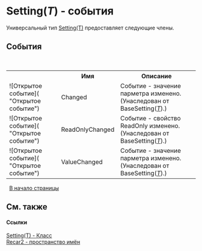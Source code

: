 # Setting(*T*) - события
 

Универсальный тип <a href="76bcfcc2-d123-a60f-de58-e3e65126f7c7">Setting(T)</a> предоставляет следующие члены.


## События
&nbsp;<table><tr><th></th><th>Имя</th><th>Описание</th></tr><tr><td>![Открытое событие]( "Открытое событие")</td><td>Changed</td><td>
Событие - значение парметра изменено.
 (Унаследован от BaseSetting(<a href="76bcfcc2-d123-a60f-de58-e3e65126f7c7">*T*</a>).)</td></tr><tr><td>![Открытое событие]( "Открытое событие")</td><td>ReadOnlyChanged</td><td>
Событие - свойство ReadOnly изменено.
 (Унаследован от BaseSetting(<a href="76bcfcc2-d123-a60f-de58-e3e65126f7c7">*T*</a>).)</td></tr><tr><td>![Открытое событие]( "Открытое событие")</td><td>ValueChanged</td><td>
Событие - значение парметра изменено.
 (Унаследован от BaseSetting(<a href="76bcfcc2-d123-a60f-de58-e3e65126f7c7">*T*</a>).)</td></tr></table>&nbsp;
<a href="#setting(*t*)---события">В начало страницы</a>

## См. также


#### Ссылки
<a href="76bcfcc2-d123-a60f-de58-e3e65126f7c7">Setting(T) - Класс</a><br /><a href="0dd0c505-07fc-c3e8-128c-d1a0701f2a29">Recar2 - пространство имён</a><br />
